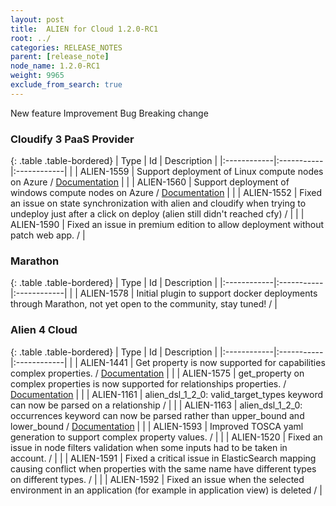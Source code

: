 ```yaml
---
layout: post
title:  ALIEN for Cloud 1.2.0-RC1
root: ../
categories: RELEASE_NOTES
parent: [release_note]
node_name: 1.2.0-RC1
weight: 9965
exclude_from_search: true
---
```





<i class="fa fa-plus text-success"></i> New feature <i class="fa fa-level-up text-primary"></i> Improvement  <i class="fa fa-bug text-danger"></i> Bug <i class="fa fa-exclamation-triangle text-warning"></i> Breaking change


### Cloudify 3 PaaS Provider



  {: .table .table-bordered}
  | Type        | Id         | Description |
  |:------------|:-----------|:------------|
    |  <i class="fa fa-plus text-success"></i> | ALIEN-1559 | Support deployment of Linux compute nodes on Azure / [Documentation](#/documentation/1.2.0/orchestrators/cloudify3_driver/location_azure.html) |
    |  <i class="fa fa-plus text-success"></i> | ALIEN-1560 | Support deployment of windows compute nodes on Azure / [Documentation](#/documentation/1.2.0/orchestrators/cloudify3_driver/location_azure.html) |
        |  <i class="fa fa-bug text-danger"></i> | ALIEN-1552 | Fixed an issue on state synchronization with alien and cloudify when trying to undeploy just after a click on deploy (alien still didn't reached cfy) /  |
    |  <i class="fa fa-bug text-danger"></i> | ALIEN-1590 | Fixed an issue in premium edition to allow deployment without patch web app. /  |



### Marathon



  {: .table .table-bordered}
  | Type        | Id         | Description |
  |:------------|:-----------|:------------|
    |  <i class="fa fa-plus text-success"></i> | ALIEN-1578 | Initial plugin to support docker deployments through Marathon, not yet open to the community, stay tuned! /  |



### Alien 4 Cloud



  {: .table .table-bordered}
  | Type        | Id         | Description |
  |:------------|:-----------|:------------|
    |  <i class="fa fa-plus text-success"></i> | ALIEN-1441 | Get property is now supported for capabilities complex properties. / [Documentation](#/documentation/1.2.0/devops_guide/tosca_grammar/get_property_definition.html) |
    |  <i class="fa fa-plus text-success"></i> | ALIEN-1575 | get_property on complex properties is now supported for relationships properties. / [Documentation](#/documentation/1.2.0/devops_guide/tosca_grammar/get_property_definition.html) |
      |  <i class="fa fa-level-up text-primary"></i> | ALIEN-1161 | alien_dsl_1_2_0: valid_target_types keyword can now be parsed on a relationship /  |
    |  <i class="fa fa-level-up text-primary"></i> | ALIEN-1163 | alien_dsl_1_2_0: occurrences keyword can now be parsed rather than upper_bound and lower_bound / [Documentation](documentation/1.2.0/devops_guide/tosca_grammar/requirement_definition.html) |
    |  <i class="fa fa-level-up text-primary"></i> | ALIEN-1593 | Improved TOSCA yaml generation to support complex property values. /  |
      |  <i class="fa fa-bug text-danger"></i> | ALIEN-1520 | Fixed an issue in node filters validation when some inputs had to be taken in account. /  |
    |  <i class="fa fa-bug text-danger"></i> | ALIEN-1591 | Fixed a critical issue in ElasticSearch mapping causing conflict when properties with the same name have different types on different types. /  |
    |  <i class="fa fa-bug text-danger"></i> | ALIEN-1592 | Fixed an issue when the selected environment in an application (for example in application view) is deleted /  |
